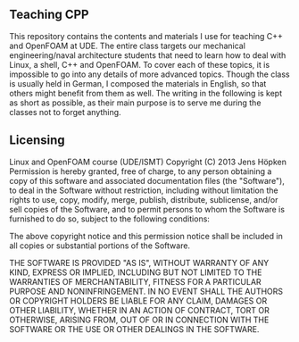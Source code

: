 ## Teaching CPP

This repository contains the contents and materials I use for teaching C++ and
OpenFOAM at UDE. The entire class targets our mechanical engineering/naval
architecture students that need to learn how to deal with Linux, a shell, C++
and OpenFOAM. To cover each of these topics, it is impossible to go into any
details of more advanced topics. Though the class is usually held in German, I
composed the materials in English, so that others might benefit from them as
well. The writing in the following is kept as short as possible, as their main
purpose is to serve me during the classes not to forget anything.

## Licensing

Linux and OpenFOAM course (UDE/ISMT)
Copyright (C) 2013 Jens Höpken
Permission is hereby granted, free of charge, to any person obtaining
a copy of this software and associated documentation files (the "Software"),
to deal in the Software without restriction, including without limitation
the rights to use, copy, modify, merge, publish, distribute, sublicense,
and/or sell copies of the Software, and to permit persons to whom the 
Software is furnished to do so, subject to the following conditions:

The above copyright notice and this permission notice shall be included
in all copies or substantial portions of the Software.

THE SOFTWARE IS PROVIDED "AS IS", WITHOUT WARRANTY OF ANY KIND,
EXPRESS OR IMPLIED, INCLUDING BUT NOT LIMITED TO THE WARRANTIES
OF MERCHANTABILITY, FITNESS FOR A PARTICULAR PURPOSE AND NONINFRINGEMENT.
IN NO EVENT SHALL THE AUTHORS OR COPYRIGHT HOLDERS BE LIABLE FOR ANY CLAIM,
DAMAGES OR OTHER LIABILITY, WHETHER IN AN ACTION OF CONTRACT,
TORT OR OTHERWISE, ARISING FROM, OUT OF OR IN CONNECTION WITH THE SOFTWARE
OR THE USE OR OTHER DEALINGS IN THE SOFTWARE.


